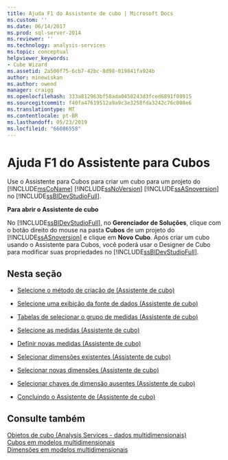 ```yaml
---
title: Ajuda F1 do Assistente de cubo | Microsoft Docs
ms.custom: ''
ms.date: 06/14/2017
ms.prod: sql-server-2014
ms.reviewer: ''
ms.technology: analysis-services
ms.topic: conceptual
helpviewer_keywords:
- Cube Wizard
ms.assetid: 2a500f75-6cb7-42bc-8d98-019841fa924b
author: minewiskan
ms.author: owend
manager: craigg
ms.openlocfilehash: 333a812963bf58ada0450243d3fced6891f08915
ms.sourcegitcommit: f40fa47619512a9a9c3e3258fda3242c76c008e6
ms.translationtype: MT
ms.contentlocale: pt-BR
ms.lasthandoff: 05/23/2019
ms.locfileid: "66086558"
---
```

# <a name="cube-wizard-f1-help"></a>Ajuda F1 do Assistente para Cubos
  Use o Assistente para Cubos para criar um cubo para um projeto do [!INCLUDE[msCoName](../includes/msconame-md.md)] [!INCLUDE[ssNoVersion](../includes/ssnoversion-md.md)] [!INCLUDE[ssASnoversion](../includes/ssasnoversion-md.md)] no [!INCLUDE[ssBIDevStudioFull](../includes/ssbidevstudiofull-md.md)].  
  
 **Para abrir o Assistente de cubo**  
  
 No [!INCLUDE[ssBIDevStudioFull](../includes/ssbidevstudiofull-md.md)], no **Gerenciador de Soluções**, clique com o botão direito do mouse na pasta **Cubos** de um projeto do [!INCLUDE[ssASnoversion](../includes/ssasnoversion-md.md)] e clique em **Novo Cubo**. Após criar um cubo usando o Assistente para Cubos, você poderá usar o Designer de Cubo para modificar suas propriedades no [!INCLUDE[ssBIDevStudioFull](../includes/ssbidevstudiofull-md.md)].  
  
## <a name="in-this-section"></a>Nesta seção  
  
-   [Selecione o método de criação de &#40;Assistente de cubo&#41;](select-creation-method-cube-wizard.md)  
  
-   [Selecione uma exibição da fonte de dados &#40;Assistente de cubo&#41;](select-a-data-source-view-cube-wizard.md)  
  
-   [Tabelas de selecionar o grupo de medidas &#40;Assistente de cubo&#41;](select-measure-group-tables-cube-wizard.md)  
  
-   [Selecione as medidas &#40;Assistente de cubo&#41;](select-measures-cube-wizard.md)  
  
-   [Definir novas medidas &#40;Assistente de cubo&#41;](define-new-measures-cube-wizard.md)  
  
-   [Selecionar dimensões existentes &#40;Assistente de cubo&#41;](select-existing-dimensions-cube-wizard.md)  
  
-   [Selecionar novas dimensões &#40;Assistente de cubo&#41;](select-new-dimensions-cube-wizard.md)  
  
-   [Selecionar chaves de dimensão ausentes &#40;Assistente de cubo&#41;](select-missing-dimension-keys-cube-wizard.md)  
  
-   [Concluindo o Assistente de &#40;Assistente de cubo&#41;](completing-the-wizard-cube-wizard.md)  
  
## <a name="see-also"></a>Consulte também  
 [Objetos de cubo &#40;Analysis Services - dados multidimensionais&#41;](multidimensional-models-olap-logical-cube-objects/cube-objects-analysis-services-multidimensional-data.md)   
 [Cubos em modelos multidimensionais](multidimensional-models/cubes-in-multidimensional-models.md)   
 [Dimensões em modelos multidimensionais](multidimensional-models/dimensions-in-multidimensional-models.md)  
  
  
